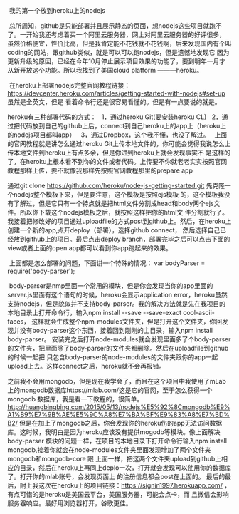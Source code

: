   我的第一个放到heroku上的nodejs
                                            
  总所周知，github是只能部署并且展示静态的页面，想nodejs这些项目就跑不了。一开始我还考虑着买一个阿里云服务器，网上对阿里云服务器的好评很多，
虽然价格便宜，性价比高，但是我肯定能不花钱就不花钱啊，后来发现国内有个叫coding的网站，跟github类似，就是可以可以跑nodejs，但是遗憾地发现它
因为更新升级的原因，已经在今年10月停止展示项目效果的功能了，要到明年一月才从新开放这个功能。所以我找到了美国cloud platform ———heroku。

  在heroku上部署nodejs完整官网教程链接：https://devcenter.heroku.com/articles/getting-started-with-nodejs#set-up 虽然是全英文，但是
看着命令行还是很容易看懂的。但是有一点要说的就是。

  heroku有三种部署代码的方式：
    1，通过heroku Git(要安装heroku CL) 
    2，通过把代码放到自己的github上后，connect到自己heroku上的app上（heroku上的nodejs项目都叫app）
    3，通过Dropbox，这个我不懂，也没了解过。
  
  上面的官网教程就是讲怎么通过heroku Git上传本地文件的，你可能会觉得我说怎么上传本地文件到heroku上有点多余，但是你进到heroku上就会发现事实不
是这样的了，在heroku上根本看不到你的文件或者代码。上传要不你就老老实实按照官网教程那样上传，要不就像我那样先按照官网教程那里的prepare app

  通过git clone https://github.com/heroku/node-js-getting-started.git 先克隆一个nodejs整个模板下来，但是要注意，这个模板是按照ejs模板
的，这个模板我没有了解过，但是它只有一个特点就是把html文件分割成head和body两个ejs文件。所以你下载这个nodejs模板之后，就按照这样把你的html文
件分割就行了。我接着把修改好的项目通过uploadfile的方式post到github上。然后，在heroku上创建一个新的app,点开deploy（部署），选择github connect，
然后选择自己已经放到github上的项目。最后点击deploy branch，部署完毕之后可以点击下面的view或者上面的open app都可以看到你app跑起来的效果。
  
  
  上面都是怎么部署的问题，下面讲一个特殊的情况：
    var bodyParser = require('body-parser');

  body-parser是nmp里面一个常用的模块，但是你会发现当你的app里面的server.js里面有这个语句的时候，heroku会显示application error，heroku虽然
支持nodejs，但是貌似并不支持body-parser。我的解决方法就是先在我项目的本地目录上打开命令行，输入npm install --save --save-exact cool-ascii-faces，
这样就会生成整个npm-modules文件夹，但是打开这个文件夹，你回发现并没有body-parser这个东西，接着回到刚刚的主目录，输入npm install body-parser。
安装完之后打开node-modules就会发现里面多了个body-parser的文件夹，把里面除了body-parser的文件夹都删除。然后在uploadfile到github的时候一起把
只包含body-parser的node-modules的文件夹跟你的app一起upload上去。这样connect之后，heroku就不会再报错。

  之前我不会用mongodb，但是现在我学会了，而且在这个项目中我使用了mLab上的mongodb数据库https://mlab.com/这是它的官网，至于怎么获得一个mongodb
数据库，我是看一下教程的，很简单。http://huangbingbing.com/2015/05/13/nodejs%E5%92%8Cmongodb%E9%A1%B9%E7%9B%AE%E5%9C%A8%E7%BA%BF%E9%83%A8%E7%BD%B2/
但是在加上了mongodb之后，你会发现你的heroku伤的app无法访问数据库。这时候，我明白是因为heroku应该没有提供mogodb等模块。像上面解决body-parser
模块的问题一样，在项目的本地目录下打开命令行输入npm install mongodb,接着你就会在node-modules文件夹里面发现增加了两个文件夹mongodb和mongodb-core 跟
上面一样，把这两个文件夹upload到github上相应的目录，然后在heroku上再同上deplo一次，打开就会发现可以使用你的数据库了。打开你的mlab账号，会发现页面上 
的注册信息都会post在上面的。
  最后的最后，附上我这次在heroku上的项目链接：https://signin1997.herokuapp.com/ ，有点可惜的是heroku是美国云平台，美国服务器，可能会点卡，而
且微信会影响服务器响应。最好用浏览器打开，谷歌更佳。
